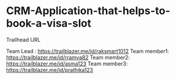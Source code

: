 # CRM-Application-that-helps-to-book-a-visa-slot
Trailhead URL

Team Lead   : https://trailblazer.me/id/raksmart1012
Team member1: https://trailblazer.me/id/rramya82
Team member2: https://trailblazer.me/id/asma123
Team member3: https://trailblazer.me/id/prathika123
